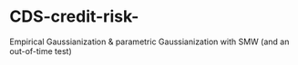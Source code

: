 # CDS-credit-risk-
Empirical Gaussianization &amp; parametric Gaussianization with SMW (and an out-of-time test) 
